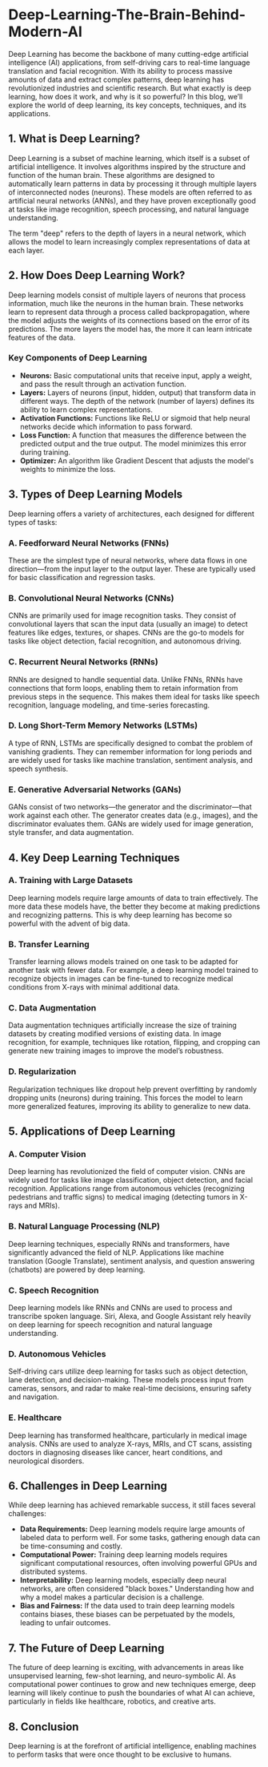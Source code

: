 # Deep-Learning-The-Brain-Behind-Modern-AI

Deep Learning has become the backbone of many cutting-edge artificial intelligence (AI) applications, from self-driving cars to real-time language translation and facial recognition. With its ability to process massive amounts of data and extract complex patterns, deep learning has revolutionized industries and scientific research. But what exactly is deep learning, how does it work, and why is it so powerful? In this blog, we’ll explore the world of deep learning, its key concepts, techniques, and its applications.

## 1. What is Deep Learning?

Deep Learning is a subset of machine learning, which itself is a subset of artificial intelligence. It involves algorithms inspired by the structure and function of the human brain. These algorithms are designed to automatically learn patterns in data by processing it through multiple layers of interconnected nodes (neurons). These models are often referred to as artificial neural networks (ANNs), and they have proven exceptionally good at tasks like image recognition, speech processing, and natural language understanding.

The term "deep" refers to the depth of layers in a neural network, which allows the model to learn increasingly complex representations of data at each layer.

## 2. How Does Deep Learning Work?

Deep learning models consist of multiple layers of neurons that process information, much like the neurons in the human brain. These networks learn to represent data through a process called backpropagation, where the model adjusts the weights of its connections based on the error of its predictions. The more layers the model has, the more it can learn intricate features of the data.

### Key Components of Deep Learning

- **Neurons:** Basic computational units that receive input, apply a weight, and pass the result through an activation function.
- **Layers:** Layers of neurons (input, hidden, output) that transform data in different ways. The depth of the network (number of layers) defines its ability to learn complex representations.
- **Activation Functions:** Functions like ReLU or sigmoid that help neural networks decide which information to pass forward.
- **Loss Function:** A function that measures the difference between the predicted output and the true output. The model minimizes this error during training.
- **Optimizer:** An algorithm like Gradient Descent that adjusts the model's weights to minimize the loss.

## 3. Types of Deep Learning Models

Deep learning offers a variety of architectures, each designed for different types of tasks:

### A. Feedforward Neural Networks (FNNs)
These are the simplest type of neural networks, where data flows in one direction—from the input layer to the output layer. These are typically used for basic classification and regression tasks.

### B. Convolutional Neural Networks (CNNs)
CNNs are primarily used for image recognition tasks. They consist of convolutional layers that scan the input data (usually an image) to detect features like edges, textures, or shapes. CNNs are the go-to models for tasks like object detection, facial recognition, and autonomous driving.

### C. Recurrent Neural Networks (RNNs)
RNNs are designed to handle sequential data. Unlike FNNs, RNNs have connections that form loops, enabling them to retain information from previous steps in the sequence. This makes them ideal for tasks like speech recognition, language modeling, and time-series forecasting.

### D. Long Short-Term Memory Networks (LSTMs)
A type of RNN, LSTMs are specifically designed to combat the problem of vanishing gradients. They can remember information for long periods and are widely used for tasks like machine translation, sentiment analysis, and speech synthesis.

### E. Generative Adversarial Networks (GANs)
GANs consist of two networks—the generator and the discriminator—that work against each other. The generator creates data (e.g., images), and the discriminator evaluates them. GANs are widely used for image generation, style transfer, and data augmentation.

## 4. Key Deep Learning Techniques

### A. Training with Large Datasets
Deep learning models require large amounts of data to train effectively. The more data these models have, the better they become at making predictions and recognizing patterns. This is why deep learning has become so powerful with the advent of big data.

### B. Transfer Learning
Transfer learning allows models trained on one task to be adapted for another task with fewer data. For example, a deep learning model trained to recognize objects in images can be fine-tuned to recognize medical conditions from X-rays with minimal additional data.

### C. Data Augmentation
Data augmentation techniques artificially increase the size of training datasets by creating modified versions of existing data. In image recognition, for example, techniques like rotation, flipping, and cropping can generate new training images to improve the model’s robustness.

### D. Regularization
Regularization techniques like dropout help prevent overfitting by randomly dropping units (neurons) during training. This forces the model to learn more generalized features, improving its ability to generalize to new data.

## 5. Applications of Deep Learning

### A. Computer Vision
Deep learning has revolutionized the field of computer vision. CNNs are widely used for tasks like image classification, object detection, and facial recognition. Applications range from autonomous vehicles (recognizing pedestrians and traffic signs) to medical imaging (detecting tumors in X-rays and MRIs).

### B. Natural Language Processing (NLP)
Deep learning techniques, especially RNNs and transformers, have significantly advanced the field of NLP. Applications like machine translation (Google Translate), sentiment analysis, and question answering (chatbots) are powered by deep learning.

### C. Speech Recognition
Deep learning models like RNNs and CNNs are used to process and transcribe spoken language. Siri, Alexa, and Google Assistant rely heavily on deep learning for speech recognition and natural language understanding.

### D. Autonomous Vehicles
Self-driving cars utilize deep learning for tasks such as object detection, lane detection, and decision-making. These models process input from cameras, sensors, and radar to make real-time decisions, ensuring safety and navigation.

### E. Healthcare
Deep learning has transformed healthcare, particularly in medical image analysis. CNNs are used to analyze X-rays, MRIs, and CT scans, assisting doctors in diagnosing diseases like cancer, heart conditions, and neurological disorders.

## 6. Challenges in Deep Learning

While deep learning has achieved remarkable success, it still faces several challenges:

- **Data Requirements:** Deep learning models require large amounts of labeled data to perform well. For some tasks, gathering enough data can be time-consuming and costly.
- **Computational Power:** Training deep learning models requires significant computational resources, often involving powerful GPUs and distributed systems.
- **Interpretability:** Deep learning models, especially deep neural networks, are often considered "black boxes." Understanding how and why a model makes a particular decision is a challenge.
- **Bias and Fairness:** If the data used to train deep learning models contains biases, these biases can be perpetuated by the models, leading to unfair outcomes.

## 7. The Future of Deep Learning

The future of deep learning is exciting, with advancements in areas like unsupervised learning, few-shot learning, and neuro-symbolic AI. As computational power continues to grow and new techniques emerge, deep learning will likely continue to push the boundaries of what AI can achieve, particularly in fields like healthcare, robotics, and creative arts.

## 8. Conclusion

Deep learning is at the forefront of artificial intelligence, enabling machines to perform tasks that were once thought to be exclusive to humans.
